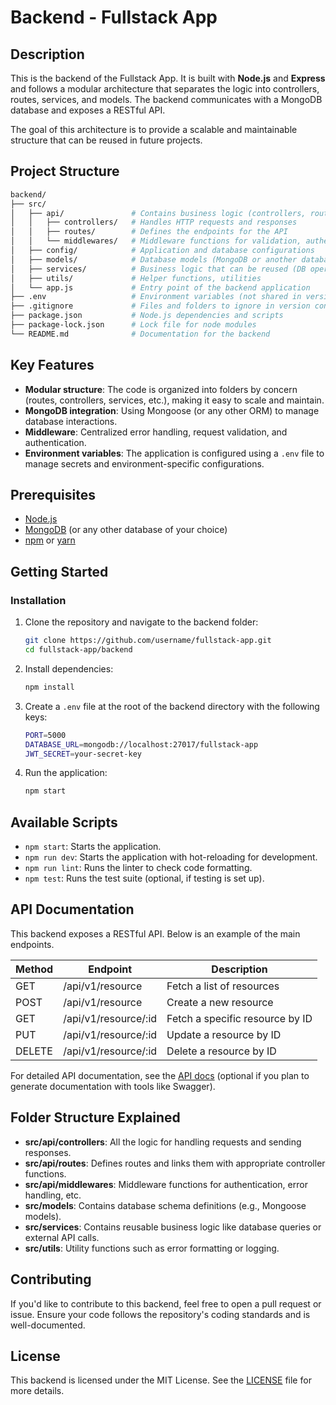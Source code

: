 # Backend - Fullstack App

## Description

This is the backend of the Fullstack App. It is built with **Node.js** and **Express** and follows a modular architecture that separates the logic into controllers, routes, services, and models. The backend communicates with a MongoDB database and exposes a RESTful API.

The goal of this architecture is to provide a scalable and maintainable structure that can be reused in future projects.

## Project Structure

```bash
backend/
├── src/
│   ├── api/               # Contains business logic (controllers, routes, middlewares)
│   │   ├── controllers/   # Handles HTTP requests and responses
│   │   ├── routes/        # Defines the endpoints for the API
│   │   └── middlewares/   # Middleware functions for validation, authentication, etc.
│   ├── config/            # Application and database configurations
│   ├── models/            # Database models (MongoDB or another database)
│   ├── services/          # Business logic that can be reused (DB operations, etc.)
│   ├── utils/             # Helper functions, utilities
│   └── app.js             # Entry point of the backend application
├── .env                   # Environment variables (not shared in version control)
├── .gitignore             # Files and folders to ignore in version control
├── package.json           # Node.js dependencies and scripts
├── package-lock.json      # Lock file for node modules
└── README.md              # Documentation for the backend
```
## Key Features

- **Modular structure**: The code is organized into folders by concern (routes, controllers, services, etc.), making it easy to scale and maintain.
- **MongoDB integration**: Using Mongoose (or any other ORM) to manage database interactions.
- **Middleware**: Centralized error handling, request validation, and authentication.
- **Environment variables**: The application is configured using a `.env` file to manage secrets and environment-specific configurations.

## Prerequisites

- [Node.js](https://nodejs.org/)
- [MongoDB](https://www.mongodb.com/) (or any other database of your choice)
- [npm](https://www.npmjs.com/) or [yarn](https://yarnpkg.com/)

## Getting Started

### Installation

1. Clone the repository and navigate to the backend folder:

    ```bash
    git clone https://github.com/username/fullstack-app.git
    cd fullstack-app/backend
    ```

2. Install dependencies:

    ```bash
    npm install
    ```

3. Create a `.env` file at the root of the backend directory with the following keys:

    ```bash
    PORT=5000
    DATABASE_URL=mongodb://localhost:27017/fullstack-app
    JWT_SECRET=your-secret-key
    ```
4. Run the application:

    ```bash
    npm start
    ```

## Available Scripts

- `npm start`: Starts the application.
- `npm run dev`: Starts the application with hot-reloading for development.
- `npm run lint`: Runs the linter to check code formatting.
- `npm test`: Runs the test suite (optional, if testing is set up).

## API Documentation

This backend exposes a RESTful API. Below is an example of the main endpoints.

| Method  | Endpoint              | Description                     |
|---------|-----------------------|---------------------------------|
| GET     | /api/v1/resource       | Fetch a list of resources       |
| POST    | /api/v1/resource       | Create a new resource           |
| GET     | /api/v1/resource/:id   | Fetch a specific resource by ID |
| PUT     | /api/v1/resource/:id   | Update a resource by ID         |
| DELETE  | /api/v1/resource/:id   | Delete a resource by ID         |

For detailed API documentation, see the [API docs](./docs/api.md) (optional if you plan to generate documentation with tools like Swagger).

## Folder Structure Explained

- **src/api/controllers**: All the logic for handling requests and sending responses.
- **src/api/routes**: Defines routes and links them with appropriate controller functions.
- **src/api/middlewares**: Middleware functions for authentication, error handling, etc.
- **src/models**: Contains database schema definitions (e.g., Mongoose models).
- **src/services**: Contains reusable business logic like database queries or external API calls.
- **src/utils**: Utility functions such as error formatting or logging.

## Contributing

If you'd like to contribute to this backend, feel free to open a pull request or issue. Ensure your code follows the repository's coding standards and is well-documented.

## License

This backend is licensed under the MIT License. See the [LICENSE](./LICENSE) file for more details.
